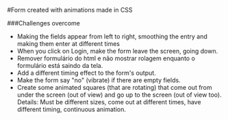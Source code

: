 #Form created with animations made in CSS

###Challenges overcome

- Making the fields appear from left to right, smoothing the entry and making them enter at different times
- When you click on Login, make the form leave the screen, going down.
- Remover formulário do html e não mostrar rolagem enquanto o formulário está saindo da tela.
- Add a different timing effect to the form's output.
- Make the form say "no" (vibrate) if there are empty fields.
- Create some animated squares (that are rotating) that come out from under the screen (out of view) and go up to the screen (out of view too). Details: Must be different sizes, come out at different times, have different timing, continuous animation.